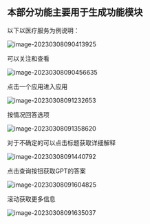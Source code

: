 ## 本部分功能主要用于生成功能模块



以下以医疗服务为例说明：



![image-20230308090413925](..\images\image-20230308090413925.png)





可以关注和查看

![image-20230308090456635](..\images\image-20230308090456635.png)

点击一个应用进入应用

![image-20230308091232653](..\images\image-20230308091232653.png)



按情况回答选项

![image-20230308091358620](..\images\image-20230308091358620.png)

对于不确定的可以点击标题获取详细解释

![image-20230308091440792](..\images\image-20230308091440792.png)



点击查询按钮获取GPT的答案

![image-20230308091604825](..\images\image-20230308091604825.png)

滚动获取更多信息

![image-20230308091635037](..\images\image-20230308091635037.png)



